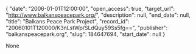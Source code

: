 {
  "date": "2006-01-01T12:00:00", 
  "open_access": true, 
  "target_url": "http://www.balkanspeacepark.org/", 
  "description": null, 
  "end_date": null, 
  "title": "Balkans Peace Park Project", 
  "record_id": "20060101T120000/K3nLstWp/SLdQuy59Ss5fg==", 
  "publisher": "balkanspeacepark.org", 
  "slug": 184647694, 
  "start_date": null
}

None